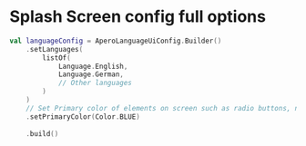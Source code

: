 Splash Screen config full options
==================

```kotlin
val languageConfig = AperoLanguageUiConfig.Builder()
    .setLanguages(
        listOf(
            Language.English,
            Language.German,
            // Other languages
        )
    )
    // Set Primary color of elements on screen such as radio buttons, next button, ads button
    .setPrimaryColor(Color.BLUE)
    
    .build()
```